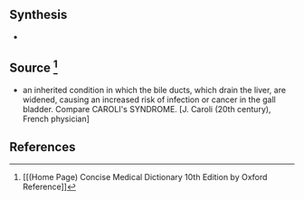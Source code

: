 ## Synthesis
- 
## Source [^1]
- an inherited condition in which the bile ducts, which drain the liver, are widened, causing an increased risk of infection or cancer in the gall bladder. Compare CAROLI's SYNDROME. \[J. Caroli (20th century), French physician]
## References

[^1]: [[(Home Page) Concise Medical Dictionary 10th Edition by Oxford Reference]]